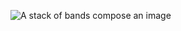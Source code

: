 
![A stack of bands compose an image](https://geography.middlebury.edu/howarth/ee_edu/grayscale-01.png)
